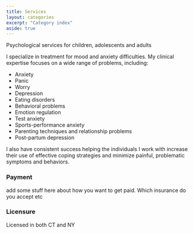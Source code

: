 ```yaml
---
title: Services
layout: categories
excerpt: "Category index"
aside: true
---
```

Psychological services for children, adolescents and adults

I specialize in treatment for mood and anxiety difficulties. My clinical expertise focuses on a wide range of problems, including:
* Anxiety 
* Panic
* Worry 
* Depression 
* Eating disorders 
* Behavioral problems 
* Emotion regulation
* Test anxiety
* Sports-performance anxiety
* Parenting techniques and relationship problems
* Post-partum depression

I also have consistent success helping the individuals I work with increase their use of effective coping strategies and minimize painful, problematic symptoms and behaviors.

### Payment
add some stuff here about how you want to get paid. Which insurance do you accept etc

### Licensure 
Licensed in both CT and NY

